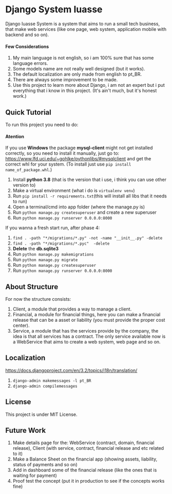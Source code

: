 # Django System Iuasse

Django Iuasse System is a system that aims to run a small tech business, that make web services (like one page, web system, application mobile with backend and so on).

#### Few Considerations

1. My main language is not english, so i am 100% sure that has some language errors.
2. Some models name are not really well designed (but it works).
3. The default localization are only made from english to pt_BR.
4. There are always some improvement to be made.
5. Use this project to learn more about Django, i am not an expert but i put everything that i know in this project. (It's ain't much, but it's honest work.)

## Quick Tutorial

To run this project you need to do:

#### Atention

If you use **Windows** the package **mysql-client** might not get installed correctly, so you need to install it manually, just go to: https://www.lfd.uci.edu/~gohlke/pythonlibs/#mysqlclient and get the correct whl for your system. (To install just use ```pip install name_of_package.whl```.)

1. Install **python 3.8** (that is the version that i use, i think you can use other version to)
2. Make a virtual environment (what i do is ```virtualenv venv```)
3. Run ```pip install -r requirements.txt```(this will install all libs that it needs to run)
4. Open a terminal/cmd into app folder (where the manage.py is)
5. Run ```python manage.py createsuperuser``` and create a new superuser
6. Run ```python manage.py runserver 0.0.0.0:8000```

If you wanna a fresh start run, after phase 4:

1. ```find . -path "*/migrations/*.py" -not -name "__init__.py" -delete```
2. ```find . -path "*/migrations/*.pyc"  -delete```
3. **Delete** the **db.sqlite3**
4. Run ```python manage.py makemigrations```
5. Run ```python manage.py migrate```
6. Run ```python manage.py createsuperuser```
7. Run ```python manage.py runserver 0.0.0.0:8000```

## About Structure

For now the structure consists:

1. Client, a module that provides a way to manage a client.
2. Financial, a module for financial things, here you can make a financial release that can be a asset or liability (you must provide the proper cost center).
3. Service, a module that has the services provide by the company, the idea is that all services has a contract. The only service available now is a WebService that aims to create a web system, web page and so on.

## Localization

https://docs.djangoproject.com/en/3.2/topics/i18n/translation/

1. ```django-admin makemessages -l pt_BR```
2. ```django-admin compilemessages```

## License

This project is under MIT License.

## Future Work

1. Make details page for the: WebService (contract, domain, financial release), Client (with service, contract, financial release and etc related to it)
2. Make a Balance Sheet on the financial app (showing assets, liability, status of payments and so on)
3. Add in dashboard some of the financial release (like the ones that is waiting for payment)
4. Proof test the concept (put it in production to see if the concepts works fine)

